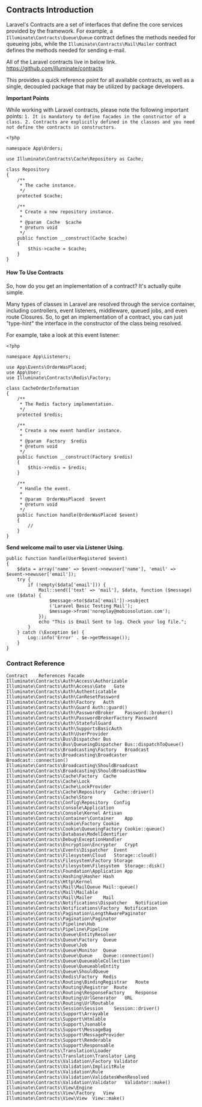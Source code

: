 ## Contracts Introduction

Laravel's Contracts are a set of interfaces that define the core services provided by the framework. 
For example, a `Illuminate\Contracts\Queue\Queue` contract defines the methods needed for queueing jobs, 
while the `Illuminate\Contracts\Mail\Mailer` contract defines the methods needed for sending e-mail.

All of the Laravel contracts live in below link.
https://github.com/illuminate/contracts

This provides a quick reference point for all available contracts, as well as a single, decoupled package that may be utilized by package developers.

**Important Points**

While working with Laravel contracts, please note the following important points:
     `1. It is mandatory to define facades in the constructor of a class.
     2. Contracts are explicitly defined in the classes and you need not define the contracts in constructors.`

    <?php

    namespace App\Orders;
    
    use Illuminate\Contracts\Cache\Repository as Cache;
    
    class Repository
    {
        /**
         * The cache instance.
         */
        protected $cache;
    
        /**
         * Create a new repository instance.
         *
         * @param  Cache  $cache
         * @return void
         */
        public function __construct(Cache $cache)
        {
            $this->cache = $cache;
        }
    }
    
#### How To Use Contracts
So, how do you get an implementation of a contract? It's actually quite simple.

Many types of classes in Laravel are resolved through the service container, including controllers, event listeners, middleware, queued jobs, and even route Closures. So, to get an implementation of a contract, you can just "type-hint" the interface in the constructor of the class being resolved.

For example, take a look at this event listener:

    <?php
    
    namespace App\Listeners;
    
    use App\Events\OrderWasPlaced;
    use App\User;
    use Illuminate\Contracts\Redis\Factory;
    
    class CacheOrderInformation
    {
        /**
         * The Redis factory implementation.
         */
        protected $redis;
    
        /**
         * Create a new event handler instance.
         *
         * @param  Factory  $redis
         * @return void
         */
        public function __construct(Factory $redis)
        {
            $this->redis = $redis;
        }
    
        /**
         * Handle the event.
         *
         * @param  OrderWasPlaced  $event
         * @return void
         */
        public function handle(OrderWasPlaced $event)
        {
            //
        }
    }
    
**Send welcome mail to user via Listener Using.**

    public function handle(UserRegistered $event)
    {
        $data = array('name' => $event->newuser['name'], 'email' => $event->newuser['email']);
        try {
            if (!empty($data['email'])) {
                Mail::send(['text' => 'mail'], $data, function ($message) use ($data) {
                    $message->to($data['email'])->subject
                    ('Laravel Basic Testing Mail');
                    $message->from('noreplay@mobiosolution.com');
                });
                echo "This is Email Sent to log. Check your log file.";
            }
        } catch (\Exception $e) {
            Log::info('Error' . $e->getMessage());
        }
    }

### Contract Reference

    Contract	References Facade
    Illuminate\Contracts\Auth\Access\Authorizable	  
    Illuminate\Contracts\Auth\Access\Gate	Gate
    Illuminate\Contracts\Auth\Authenticatable	  
    Illuminate\Contracts\Auth\CanResetPassword	 
    Illuminate\Contracts\Auth\Factory	Auth
    Illuminate\Contracts\Auth\Guard	Auth::guard()
    Illuminate\Contracts\Auth\PasswordBroker	Password::broker()
    Illuminate\Contracts\Auth\PasswordBrokerFactory	Password
    Illuminate\Contracts\Auth\StatefulGuard	 
    Illuminate\Contracts\Auth\SupportsBasicAuth	 
    Illuminate\Contracts\Auth\UserProvider	 
    Illuminate\Contracts\Bus\Dispatcher	Bus
    Illuminate\Contracts\Bus\QueueingDispatcher	Bus::dispatchToQueue()
    Illuminate\Contracts\Broadcasting\Factory	Broadcast
    Illuminate\Contracts\Broadcasting\Broadcaster	Broadcast::connection()
    Illuminate\Contracts\Broadcasting\ShouldBroadcast	 
    Illuminate\Contracts\Broadcasting\ShouldBroadcastNow	 
    Illuminate\Contracts\Cache\Factory	Cache
    Illuminate\Contracts\Cache\Lock	 
    Illuminate\Contracts\Cache\LockProvider	 
    Illuminate\Contracts\Cache\Repository	Cache::driver()
    Illuminate\Contracts\Cache\Store	 
    Illuminate\Contracts\Config\Repository	Config
    Illuminate\Contracts\Console\Application	 
    Illuminate\Contracts\Console\Kernel	Artisan
    Illuminate\Contracts\Container\Container	App
    Illuminate\Contracts\Cookie\Factory	Cookie
    Illuminate\Contracts\Cookie\QueueingFactory	Cookie::queue()
    Illuminate\Contracts\Database\ModelIdentifier	 
    Illuminate\Contracts\Debug\ExceptionHandler	 
    Illuminate\Contracts\Encryption\Encrypter	Crypt
    Illuminate\Contracts\Events\Dispatcher	Event
    Illuminate\Contracts\Filesystem\Cloud	Storage::cloud()
    Illuminate\Contracts\Filesystem\Factory	Storage
    Illuminate\Contracts\Filesystem\Filesystem	Storage::disk()
    Illuminate\Contracts\Foundation\Application	App
    Illuminate\Contracts\Hashing\Hasher	Hash
    Illuminate\Contracts\Http\Kernel	 
    Illuminate\Contracts\Mail\MailQueue	Mail::queue()
    Illuminate\Contracts\Mail\Mailable	 
    Illuminate\Contracts\Mail\Mailer	Mail
    Illuminate\Contracts\Notifications\Dispatcher	Notification
    Illuminate\Contracts\Notifications\Factory	Notification
    Illuminate\Contracts\Pagination\LengthAwarePaginator	 
    Illuminate\Contracts\Pagination\Paginator	 
    Illuminate\Contracts\Pipeline\Hub	 
    Illuminate\Contracts\Pipeline\Pipeline	 
    Illuminate\Contracts\Queue\EntityResolver	 
    Illuminate\Contracts\Queue\Factory	Queue
    Illuminate\Contracts\Queue\Job	 
    Illuminate\Contracts\Queue\Monitor	Queue
    Illuminate\Contracts\Queue\Queue	Queue::connection()
    Illuminate\Contracts\Queue\QueueableCollection	 
    Illuminate\Contracts\Queue\QueueableEntity	 
    Illuminate\Contracts\Queue\ShouldQueue	 
    Illuminate\Contracts\Redis\Factory	Redis
    Illuminate\Contracts\Routing\BindingRegistrar	Route
    Illuminate\Contracts\Routing\Registrar	Route
    Illuminate\Contracts\Routing\ResponseFactory	Response
    Illuminate\Contracts\Routing\UrlGenerator	URL
    Illuminate\Contracts\Routing\UrlRoutable	 
    Illuminate\Contracts\Session\Session	Session::driver()
    Illuminate\Contracts\Support\Arrayable	 
    Illuminate\Contracts\Support\Htmlable	 
    Illuminate\Contracts\Support\Jsonable	 
    Illuminate\Contracts\Support\MessageBag	 
    Illuminate\Contracts\Support\MessageProvider	 
    Illuminate\Contracts\Support\Renderable	 
    Illuminate\Contracts\Support\Responsable	 
    Illuminate\Contracts\Translation\Loader	 
    Illuminate\Contracts\Translation\Translator	Lang
    Illuminate\Contracts\Validation\Factory	Validator
    Illuminate\Contracts\Validation\ImplicitRule	 
    Illuminate\Contracts\Validation\Rule	 
    Illuminate\Contracts\Validation\ValidatesWhenResolved	 
    Illuminate\Contracts\Validation\Validator	Validator::make()
    Illuminate\Contracts\View\Engine	 
    Illuminate\Contracts\View\Factory	View
    Illuminate\Contracts\View\View	View::make()
